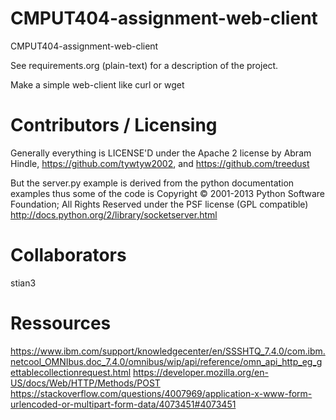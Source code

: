 CMPUT404-assignment-web-client
==============================

CMPUT404-assignment-web-client

See requirements.org (plain-text) for a description of the project.

Make a simple web-client like curl or wget

Contributors / Licensing
========================

Generally everything is LICENSE'D under the Apache 2 license by Abram Hindle, 
https://github.com/tywtyw2002, and https://github.com/treedust

But the server.py example is derived from the python documentation
examples thus some of the code is Copyright © 2001-2013 Python
Software Foundation; All Rights Reserved under the PSF license (GPL
compatible) http://docs.python.org/2/library/socketserver.html

Collaborators
============
stian3

Ressources
==========
https://www.ibm.com/support/knowledgecenter/en/SSSHTQ_7.4.0/com.ibm.netcool_OMNIbus.doc_7.4.0/omnibus/wip/api/reference/omn_api_http_eg_gettablecollectionrequest.html
https://developer.mozilla.org/en-US/docs/Web/HTTP/Methods/POST
https://stackoverflow.com/questions/4007969/application-x-www-form-urlencoded-or-multipart-form-data/4073451#4073451
